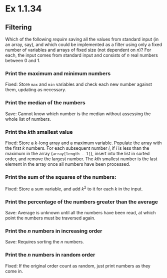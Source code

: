 # Ex 1.1.34

## Filtering

Which of the following *require* saving all the values from standard input
(in an array, say), and which could be implemented as a filter using only
a fixed number of variables and arrays of fixed size (not dependent on *n*)?
For each, the input comes from standard input and consists of *n* real
numbers between 0 and 1.

### Print the maximum and minimum numbers

Fixed: Store `max` and `min` variables and check each new number against
them, updating as necessary.

### Print the median of the numbers

Save: Cannot know which number is the median without assessing the whole
list of numbers.

### Print the *k*th smallest value

Fixed: Store a *k*-long array and a maximum variable. Populate the array
with the first *k* numbers. For each subsequent number *i*, if *i* is less than the maximum in the array (`array[length - 1]`), insert into the list in sorted order, and remove the largest number. The *k*th smallest number is the
last element in the array once all numbers have been processed.

### Print the sum of the squares of the numbers:

Fixed: Store a sum variable, and add $k^2$ to it for each *k* in the input.

### Print the percentage of the numbers greater than the average

Save: Average is unknown until all the numbers have been read, at which
point the numbers must be traversed again.

### Print the *n* numbers in increasing order

Save: Requires sorting the *n* numbers.

### Print the *n* numbers in random order

Fixed: If the original order count as random, just print numbers as they
come in.
